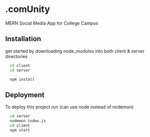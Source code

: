 # .comUnity
MERN Social Media App for College Campus
## Installation

get started by downloading node_modules into both client & server directories

```bash
  cd client
  cd server
```
```bash
  npm install
```
## Deployment

To deploy this project run (can use node instead of nodemon)

```bash
  cd server
  nodemon index.js
  cd client 
  npm start
```

